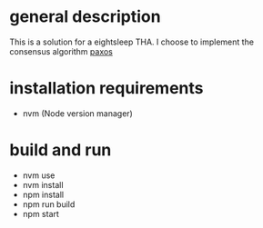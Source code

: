 # general description

This is a solution for a eightsleep THA. I choose to implement the consensus algorithm [paxos](https://en.wikipedia.org/wiki/Paxos_(computer_science))

# installation requirements

- nvm (Node version manager)

# build and run

- nvm use
- nvm install
- npm install
- npm run build
- npm start

